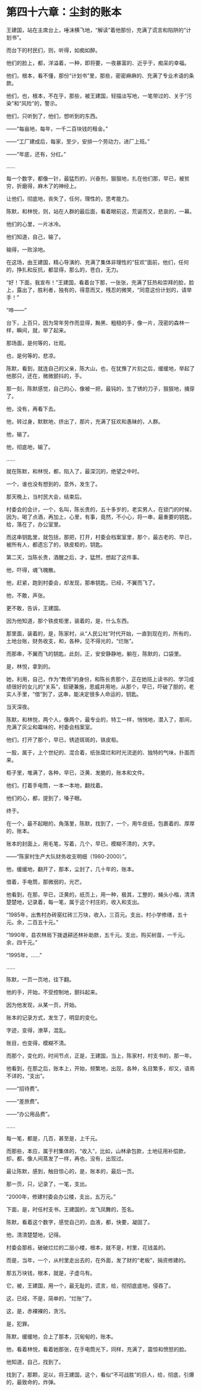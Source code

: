 # 第四十六章：尘封的账本

王建国，站在主席台上，唾沫横飞地，“解读”着他那份，充满了谎言和陷阱的“计划书”。

而台下的村民们，则，听得，如痴如醉。

他们的脸上，都，洋溢着，一种，即将要，一夜暴富的、近乎于，痴呆的幸福。

他们，根本，看不懂，那份“计划书”里，那些，密密麻麻的、充满了专业术语的条款。

他们，也，根本，不在乎，那些，被王建国，轻描淡写地，一笔带过的、关于“污染”和“风险”的，警示。

他们，只听到了，他们，想听到的东西。

——“每亩地，每年，一千二百块钱的租金。”

——“工厂建成后，每家，至少，安排一个劳动力，进厂上班。”

——“年底，还有，分红。”

……

每一个数字，都像一针，最猛烈的，兴奋剂，狠狠地，扎在他们那，早已，被贫穷，折磨得，麻木了的神经上。

让他们，彻底地，丧失了，任何，理性的，思考能力。

陈默，和林悦，则，站在人群的最后面，看着眼前这，荒诞而又，悲哀的，一幕。

他们的心里，一片冰冷。

他们知道，自己，输了。

输得，一败涂地。

在这场，由王建国，精心导演的、充满了集体非理性的“狂欢”面前，他们，任何的，挣扎和反抗，都显得，那么的，苍白，无力。

“好！下面，我宣布！”王建国，看着台下那，一张张，充满了狂热和崇拜的脸，脸上，露出了，胜利者，独有的，得意而又，残忍的微笑，“同意这份计划的，请举手！”

“哗——”

台下，上百只，因为常年劳作而显得，黝黑、粗糙的手，像一片，茂密的森林一样，瞬间，就，举了起来。

那场面，是何等的，壮观。

也，是何等的，悲凉。

陈默，看到，就连自己的父亲，陈大山，也，在犹豫了片刻之后，缓缓地，举起了他那只，还在，微微颤抖的，手。

那一刻，陈默感觉，自己的心，像被一把，最钝的，生了锈的刀子，狠狠地，捅穿了。

他，没有，再看下去。

他，转过身，默默地，挤出了，那片，充满了狂欢和愚昧的，人群。

他，输了。

他，彻底地，输了。

……

就在陈默，和林悦，都，陷入了，最深沉的，绝望之中时。

一个，谁也没有想到的，意外，发生了。

那天晚上，当村民大会，结束后。

村委会的会计，一个，名叫，陈长贵的，五十多岁的，老实男人，在锁门的时候，因为，喝了点酒，再加上，心里，有事，竟然，不小心，将一串，最重要的钥匙，给，落在了，办公室里。

而这串钥匙里，就包括，那把，打开，村委会档案室里，那个，最古老的、早已，被所有人，都遗忘了的，铁皮柜的，钥匙。

第二天，当陈长贵，酒醒之后，才，猛然，想起了这件事。

他，吓得，魂飞魄散。

他，赶紧，跑到村委会，却发现，那串钥匙，已经，不翼而飞了。

他，不敢，声张。

更不敢，告诉，王建国。

因为他知道，那个铁皮柜里，装着的，是，什么东西。

那里面，装着的，是，陈家村，从“人民公社”时代开始，一直到现在的，所有的，土地台账，财务收支，和，各种，见不得光的，“烂账”。

而那串，不翼而飞的钥匙，此刻，正，安安静静地，躺在，陈默的，口袋里。

是，林悦，拿到的。

她，利用，自己，作为“教师”的身份，和陈长贵那个，正在她班上读书的、学习成绩很好的女儿的“关系”，软硬兼施，恩威并用地，从那个，早已，吓破了胆的，老实人手里，“借”到了，这串，能决定很多人命运的，钥匙。

当天深夜。

陈默，和林悦，两个人，像两个，最专业的，特工一样，悄悄地，潜入了，那间，充满了灰尘和霉味的，村委会档案室。

他们，打开了那个，早已，锈迹斑斑的，铁皮柜。

一股，属于，上个世纪的、混合着，纸张腐烂和时光流逝的、独特的气味，扑面而来。

柜子里，堆满了，各种，早已，泛黄、发脆的，账本和文件。

他们，打着手电筒，一本一本地，翻找着。

他们的心，都，提到了，嗓子眼。

终于。

在一个，最不起眼的，角落里，陈默，找到了，一个，用牛皮纸，包裹着的、厚厚的，账本。

账本的封面上，用毛笔，写着，几个，早已，模糊不清的，大字。

——“陈家村生产大队财务收支明细（1980-2000）”。

他，缓缓地，翻开了，那本，尘封了，几十年的，账本。

借着，手电筒，那微弱的，光芒。

他看到，在那，早已，泛黄的，纸页上，用一种，极其，工整的，蝇头小楷，清清楚楚地，记录着，每一笔，属于这个村庄的，收入和支出。

“1985年，出售村办砖窑红砖三万块，收入，三百元。支出，村小学修缮，五十元。余，二百五十元。”

“1990年，县农林局下拨退耕还林补助款，五千元。支出，购买树苗，一千元。余，四千元。”

“1995年，……”

……

陈默，一页一页地，往下翻。

他的手，开始，不受控制地，颤抖起来。

因为他发现，从某一页，开始。

账本的记录方式，发生了，明显的变化。

字迹，变得，潦草，混乱。

账目，也变得，模糊不清。

而那个，变化的，时间节点，正是，王建国，当上，陈家村，村支书的，那一年。

他看到，在那之后，账本上，开始，频繁地，出现，各种，名目繁多，却又，语焉不详的，“支出”。

——“招待费”。

——“差旅费”。

——“办公用品费”。

……

每一笔，都是，几百，甚至是，上千元。

而那些，本应，属于村集体的，“收入”，比如，山林承包款，土地征用补偿款，却，都，像人间蒸发了一样，再也，没有，出现过。

最让陈默，感到，触目惊心的，是，账本的，最后一页。

那一页，只，记录了，一笔，支出。

“2000年，修建村委会办公楼，支出，五万元。”

下面，是，时任村支书，王建国的，龙飞凤舞的，签名。

陈默，看着这个数字，感觉自己的，血液，都，快要，凝固了。

他，清清楚楚地，记得。

村委会那栋，破破烂烂的二层小楼，根本，就不是，村里，花钱盖的。

而是，当年，一个，从村里走出去的，在外面，发了财的“老板”，捐资修建的。

那五万块钱，根本，就是，子虚乌有。

它，被，王建国，用一个，最无耻的，谎言，给，彻彻底底地，侵吞了。

这，已经，不是，简单的，“烂账”了。

这，是，赤裸裸的，贪污。

是，犯罪。

陈默，缓缓地，合上了那本，沉甸甸的，账本。

他，看着林悦，看着她那张，在手电筒光下，同样，充满了，震惊和愤怒的脸。

他知道，自己，找到了。

找到了，那颗，足以，将王建国，这个，看似“不可战胜”的巨人，给，彻底，引爆的，最致命的，炸弹。